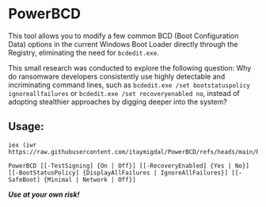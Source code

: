 # PowerBCD
This tool allows you to modify a few common BCD (Boot Configuration Data) options in the current Windows Boot Loader directly through the Registry, eliminating the need for `bcdedit.exe`.

This small research was conducted to explore the following question: Why do ransomware developers consistently use highly detectable and incriminating command lines, such as `bcdedit.exe /set bootstatuspolicy ignoreallfailures` or `bcdedit.exe /set recoveryenabled no`, instead of adopting stealthier approaches by digging deeper into the system?

## Usage:
```
iex (iwr https://raw.githubusercontent.com/itaymigdal/PowerBCD/refs/heads/main/PowerBCD.ps1) 

PowerBCD [[-TestSigning] {On | Off}] [[-RecoveryEnabled] {Yes | No}] [[-BootStatusPolicy] {DisplayAllFailures | IgnoreAllFailures}] [[-SafeBoot] {Minimal | Network | Off}]
```

***Use at your own risk!***